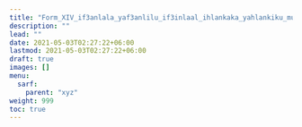 ```yaml
---
title: "Form_XIV_if3anlala_yaf3anlilu_if3inlaal_ihlankaka_yahlankiku_mudaa3af"
description: ""
lead: ""
date: 2021-05-03T02:27:22+06:00
lastmod: 2021-05-03T02:27:22+06:00
draft: true
images: []
menu: 
  sarf:
    parent: "xyz"
weight: 999
toc: true
---
```



